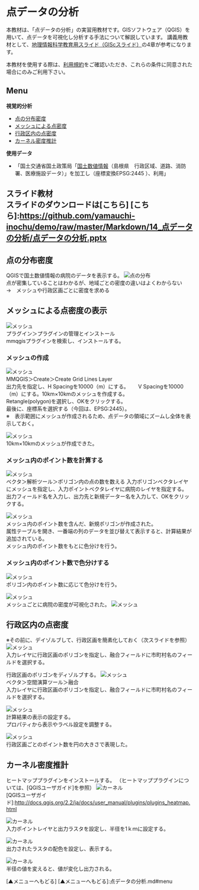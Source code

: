 # 点データの分析
本教材は、「点データの分析」の実習用教材です。GISソフトウェア（QGIS）を用いて、点データを可視化し分析する手法について解説しています。
講義用教材として、[地理情報科学教育用スライド（GIScスライド）]の4章が参考になります。  

本教材を使用する際は、[利用規約]をご確認いただき、これらの条件に同意された場合にのみご利用下さい。


[地理情報科学教育用スライド（GIScスライド）]:http://curricula.csis.u-tokyo.ac.jp/slide/4.html
[利用規約]:../../../master/利用規約.md
**Menu**
------
**視覚的分析**
* [点の分布密度](#点の分布密度)
* [メッシュによる点密度](#メッシュによる点密度)
* [行政区内の点密度](#行政区内の点密度)
* [カーネル密度推計](#カーネル密度推計)

**使用データ**

* 「国土交通省国土政策局「[国土数値情報]（島根県　行政区域、道路、消防署、医療施設データ）」を加工し（座標変換EPSG:2445 ）、利用」

[国土数値情報]:http://nlftp.mlit.go.jp/ksj/index.html

  **スライド教材**  
  スライドのダウンロードは[こちら]
  [こちら]:https://github.com/yamauchi-inochu/demo/raw/master/Markdown/14_点データの分析/点データの分析.pptx
-------

## 点の分布密度
QGISで国土数値情報の病院のデータを表示する。
![点の分布](pic/pic_1.png)  
点が密集していることはわかるが、地域ごとの密度の違いはよくわからない  
→　メッシュや行政区画ごとに密度を求める

## メッシュによる点密度の表示
![メッシュ](pic/pic_2.png)  
プラグイン＞プラグインの管理とインストール  
mmqgisプラグインを検索し、インストールする。

### メッシュの作成
![メッシュ](pic/pic_3.png)  
MMQGIS＞Create＞Create Grid Lines Layer  
出力先を指定し、H Spacingを10000（m）にする。　　
V Spacingを10000（m）にする。10km×10kmのメッシュを作成する。  
Retangle(polygon)を選択し、OKをクリックする。  
最後に、座標系を選択する（今回は、EPSG:2445）。  
※　表示範囲にメッシュが作成されるため、点データの領域にズームし全体を表示しておく。

![メッシュ](pic/pic_4.png)  
10km×10kmのメッシュが作成できた。

### メッシュ内のポイント数を計算する
![メッシュ](pic/pic_5.png)  
ベクタ＞解析ツール＞ポリゴン内の点の数を数える
入力ポリゴンベクタレイヤにメッシュを指定し、入力ポイントベクタレイヤに病院のレイヤを指定する。  
出力フィールド名を入力し、出力先と新規データー名を入力して、OKをクリックする。

![メッシュ](pic/pic_6.png)  
メッシュ内のポイント数を含んだ、新規ポリゴンが作成された。  
属性テーブルを開き、一番端の列のデータを並び替えて表示すると、計算結果が追加されている。  
メッシュ内のポイント数をもとに色分けを行う。  

### メッシュ内のポイント数で色分けする
![メッシュ](pic/pic_7.png)  
ポリゴン内のポイント数に応じて色分けを行う。

![メッシュ](pic/pic_8.png)  
メッシュごとに病院の密度が可視化された。
![メッシュ](pic/pic_9.png)  

## 行政区内の点密度
※その前に、デイゾルブして、行政区画を簡素化しておく（次スライドを参照）
![メッシュ](pic/pic_10.png)  
入力レイヤに行政区画のポリゴンを指定し、融合フィールドに市町村名のフィールドを選択する。

行政区画のポリゴンをディゾルブする。
![メッシュ](pic/pic_11.png)  
ベクタ＞空間演算ツール＞融合  
入力レイヤに行政区画のポリゴンを指定し、融合フィールドに市町村名のフィールドを選択する。

![メッシュ](pic/pic_12.png)  
計算結果の表示の設定する。  
プロパティから表示やラベル設定を調整する。

![メッシュ](pic/pic_13.png)  
行政区画ごとのポイント数を円の大きさで表現した。

## カーネル密度推計
ヒートマッププラグインをインストールする。
（ヒートマッププラグインについては、[QGISユーザガイド]を参照）
![カーネル](pic/pic_14.png)  
[QGISユーザガイド]:http://docs.qgis.org/2.2/ja/docs/user_manual/plugins/plugins_heatmap.html

![カーネル](pic/pic_15.png)  
入力ポイントレイヤと出力ラスタを設定し、半径を1ｋｍに設定する。

![カーネル](pic/pic_16.png)  
出力されたラスタの配色を設定し、表示する。

![カーネル](pic/pic_17.png)  
半径の値を変えると、値が変化し出力される。

[▲メニューへもどる]
[▲メニューへもどる]:点データの分析.md#menu
